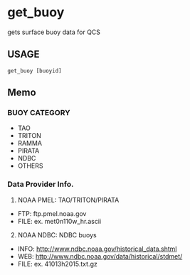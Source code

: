 # get_buoy
gets surface buoy data for QCS  

## USAGE 
`get_buoy [buoyid]`

## Memo 
### BUOY CATEGORY
- TAO 
- TRITON 
- RAMMA 
- PIRATA 
- NDBC
- OTHERS

### Data Provider Info.
1) NOAA PMEL: TAO/TRITON/PIRATA  
- FTP:  ftp.pmel.noaa.gov 
- FILE: ex. met0n110w_hr.ascii  
  
2) NOAA NDBC: NDBC buoys 
- INFO: http://www.ndbc.noaa.gov/historical_data.shtml  
- WEB: http://www.ndbc.noaa.gov/data/historical/stdmet/  
- FILE: ex. 41013h2015.txt.gz  
